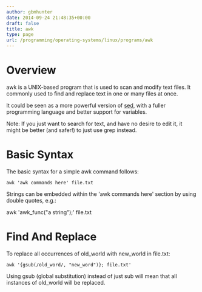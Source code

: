 ```yaml
---
author: gbmhunter
date: 2014-09-24 21:48:35+00:00
draft: false
title: awk
type: page
url: /programming/operating-systems/linux/programs/awk
---
```


# Overview




awk is a UNIX-based program that is used to scan and modify text files. It commonly used to find and replace text in one or many files at once.




It could be seen as a more powerful version of [sed](http://blog.mbedded.ninja/programming/operating-systems/linux/programs/sed), with a fuller programming language and better support for variables.




Note: If you just want to search for text, and have no desire to edit it, it might be better (and safer!) to just use grep instead.




# Basic Syntax




The basic syntax for a simple awk command follows:



    
    awk 'awk commands here' file.txt




Strings can be embedded within the 'awk commands here' section by using double quotes, e.g.:




awk 'awk_func("a string");' file.txt




# Find And Replace




To replace all occurrences of old_world with new_world in file.txt:



    
    awk '{gsub(/old_word/, "new_word")}; file.txt'




Using gsub (global substitution) instead of just sub will mean that all instances of old_world will be replaced.
